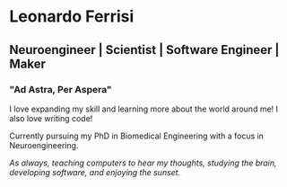 # Leonardo Ferrisi 

## Neuroengineer | Scientist | Software Engineer | Maker

### "Ad Astra, Per Aspera"

I love expanding my skill and learning more about the world around me! I also love writing code!

Currently pursuing my PhD in Biomedical Engineering with a focus in Neuroengineering.

*As always, teaching computers to hear my thoughts, studying the brain, developing software, and enjoying the sunset.*
